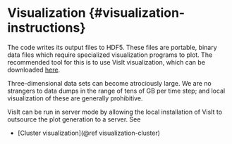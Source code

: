 Visualization {#visualization-instructions}
=============

The code writes its output files to HDF5. These files are portable, binary data files which require specialized
visualization programs to plot. The recommended tool for this is to use VisIt visualization, which can be downloaded [here](https://wci.llnl.gov/simulation/computer-codes/visit/executables).

Three-dimensional data sets can become atrociously large. We are no strangers to data dumps in the range of tens of GB per time step; and local visualization of these are generally prohibitive.

VisIt can be run in server mode by allowing the local installation of VisIt to outsource the plot generation to a server. See
* [Cluster visualization](@ref visualization-cluster)